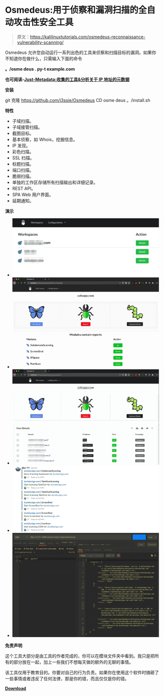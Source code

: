 # Osmedeus:用于侦察和漏洞扫描的全自动攻击性安全工具

> 原文：<https://kalilinuxtutorials.com/osmedeus-reconnaissance-vulnerability-scanning/>

Osmedeus 允许您自动运行一系列出色的工具来侦察和扫描目标的漏洞。如果你不知道你在做什么，只需输入下面的命令

**。/osme deus . py-t example.com**

**也可阅读-[Just-Metadata:收集的工具&分析关于 IP 地址的元数据](https://kalilinuxtutorials.com/just-metadata/)**

**安装**

git 克隆 https://github.com/j3ssie/Osmedeus
CD osme deus
。/install.sh

**特性**

*   子域扫描。
*   子域接管扫描。
*   截图目标。
*   基本侦察，如 Whois，挖掘信息。
*   IP 发现。
*   彩色扫描。
*   SSL 扫描。
*   标题扫描。
*   端口扫描。
*   脆弱扫描。
*   单独的工作区存储所有扫描输出和详细记录。
*   REST API。
*   SPA Web 用户界面。
*   延期通知。

**演示**

*   ![](img//d0f0118a3cbfb233d6603daa9edc520a.png)
*   ![](img//e36499370b3f67ea3b2c8b6912bc775f.png)
*   ![](img//1a3c9a7a6c630cbbb973e64ae251b5fc.png)
*   ![](img//767e7523a2261e0ba697989f865d0c4f.png)
*   ![](img//76c2901a1f2a498f41dde5c058202385.png)

**免责声明**

这个工具大部分是由工具的作者完成的，你可以在模块文件夹中看到。我只是把所有的部分放在一起，加上一些我们不想每天做的额外的无聊的事情。

该工具仅用于教育目的。你要对自己的行为负责。如果你在使用这个软件时搞砸了一些事情或者违反了任何法律，那是你的错，而且仅仅是你的错。

[**Download**](https://github.com/j3ssie/Osmedeus)